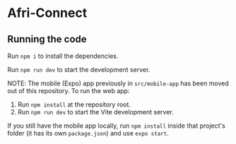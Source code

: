 
  # Afri-Connect


  ## Running the code

  Run `npm i` to install the dependencies.

  Run `npm run dev` to start the development server.
 
  NOTE: The mobile (Expo) app previously in `src/mobile-app` has been moved out of this repository. To run the web app:

  1. Run `npm install` at the repository root.
  2. Run `npm run dev` to start the Vite development server.

  If you still have the mobile app locally, run `npm install` inside that project's folder (it has its own `package.json`) and use `expo start`.
  
